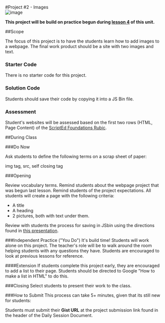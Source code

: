 #Project #2 - Images  
![image](http://i.imgur.com/LnFsXHH.png)

**This project will be build on practice begun during [lesson 4](https://github.com/ScriptEdcurriculum/curriculum2015/tree/master/units/2-HTML1/sessions/4-image) of this unit.**


##Scope

The focus of this project is to have the students learn how to add images to a webpage. The final work product should be a site with two images and text.

### Starter Code

There is no starter code for this project.

### Solution Code

Students should save their code by copying it into a JS Bin file.

### Assessment

Student's websites will be assessed based on the first two rows (HTML, Page Content) of the [ScriptEd Foundations Rubic](https://docs.google.com/spreadsheets/d/1xinwHFPJFaeDlvJt-O_xwQe3GAEwhAEbUtVgnmtwWho/edit?usp=sharing).
 
##During Class

###Do Now

Ask students to define the following terms on a scrap sheet of paper:

img tag, src, self closing tag

###Opening

Review vocabulary terms. Remind students about the webpage project that was begun last lesson.  Remind students of the project expectations. All students will create a page with the following criteria:

* A title
* A heading
* 2 pictures, both with text under them.

Review with students the process for saving in JSbin using the directions found in [this presentation](https://docs.google.com/presentation/d/1uBzV_Ai6KtdSYoNc4izqnihwMvqzSp8sXmX6uF5PNGY/edit?usp=sharing).

###Independent Practice ("You Do")
It's build time! Students will work alone on this project. The teacher's role will be to walk around the room helping students with any questions they have. Students are encouraged to look at previous lessons for reference.

####Extension
If students complete this project early, they are encouraged to add a list to their page. Students should be directed to Google "How to make a list in HTML" to do this.

###Closing
Select students to present their work to the class.


###How to Submit 
This process can take 5+ minutes, given that its still new for students:

Students must submit their **Gist URL** at the project submission link found in the header of the Daily Session Document.

